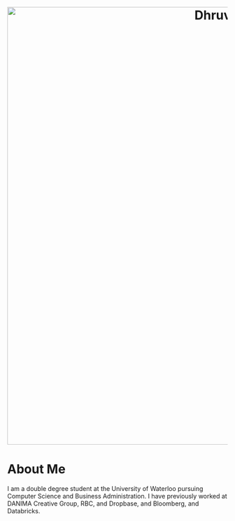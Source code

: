 <h1 align="center">
  <br>
  <img src="https://github.com/Dhruv-m-Shah/dhruv-m-shah/blob/master/images/whiteBackground.gif" alt="Dhruv Shah" width="1000">
</h1>

# About Me
I am a double degree student at the University of Waterloo pursuing Computer Science and Business Administration. I have previously worked at DANIMA Creative Group, RBC, and Dropbase, and Bloomberg, and Databricks.
